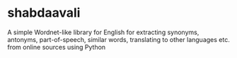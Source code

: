 # shabdaavali
A simple Wordnet-like library for English for extracting synonyms, antonyms, part-of-speech, similar words, translating to other languages etc. from online sources using Python
